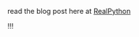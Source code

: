 read the blog post here at [RealPython](http://www.realpython.com/blog/python/django-1-6-test-driven-development/)

!!!
